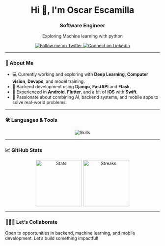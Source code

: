 <h1 align="center">Hi 👋, I'm Oscar Escamilla</h1>  
<h3 align="center">Software Engineer</h3>  

<p align="center">Exploring Machine learning with python </p>



<p align="center">  
  <a href="https://twitter.com/oscarscami" target="_blank">
    <img src="https://img.shields.io/twitter/follow/oscarscami?logo=twitter&style=for-the-badge" alt="Follow me on Twitter">
  </a>  

 
  <a href="https://linkedin.com/in/oscar-escamilla" target="_blank">
    <img src="https://img.shields.io/badge/LinkedIn-Connect-blue?style=for-the-badge&logo=linkedin" alt="Connect on LinkedIn">
  </a>
   
</p>  

---

### 🌟 About Me  

- 💻 Currently working and exploring with **Deep Learning**, **Computer vision**, **Devops**, and model training.  
- 🔧 Backend development using **Django**, **FastAPI** and **Flask**.  
- 📱 Experienced in **Android**, **Flutter**, and a bit of **iOS** with **Swift**.  
- 🚀 Passionate about combining AI, backend systems, and mobile apps to solve real-world problems.  

---

### 🛠️ Languages & Tools  

<p align="center">  
  <img src="https://skillicons.dev/icons?i=kotlin,java,swift,python,fastapi,django,flask,aws,docker,kubernetes,linux,githubactions,vscode,androidstudio,firebase" alt="Skills">  
</p>  

---

### 📈 GitHub Stats  

<p align="center">  
  <img src="https://github-readme-stats.vercel.app/api?username=oscarescamilla&show_icons=true&theme=tokyonight" alt="Stats" height="150">  
  <img src="https://github-readme-streak-stats.herokuapp.com/?user=oscarescamilla&theme=tokyonight" alt="Streaks" height="150">  
</p>  

---

### 👨🏻‍💻 Let’s Collaborate  

Open to opportunities in backend, machine learning, and mobile development. Let’s build something impactful!  
